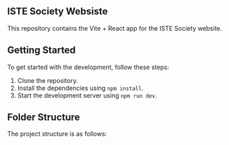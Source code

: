 
## ISTE Society Websiste

This repository contains the Vite + React app for the ISTE Society website.

## Getting Started

To get started with the development, follow these steps:

1. Clone the repository.
2. Install the dependencies using `npm install`.
3. Start the development server using `npm run dev`.

## Folder Structure

The project structure is as follows:
